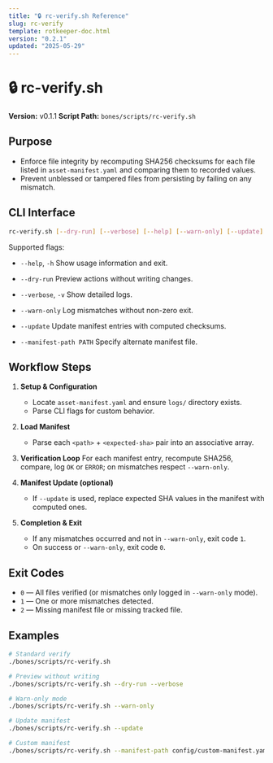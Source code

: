 ```yaml
---
title: "🔒 rc-verify.sh Reference"
slug: rc-verify
template: rotkeeper-doc.html
version: "0.2.1"
updated: "2025-05-29"
---
```

<!-- Begin Ritual Script Documentation -->
# 🔒 rc-verify.sh
<!-- The sacred rite of checksum validation -->

**Version:** v0.1.1
**Script Path:** `bones/scripts/rc-verify.sh`

## Purpose
<!-- Core validation objectives -->

- Enforce file integrity by recomputing SHA256 checksums for each file listed in `asset-manifest.yaml` and comparing them to recorded values.
- Prevent unblessed or tampered files from persisting by failing on any mismatch.

## CLI Interface
<!-- How to invoke the validation ceremony -->

```bash
rc-verify.sh [--dry-run] [--verbose] [--help] [--warn-only] [--update] [--manifest-path PATH]
```

Supported flags:

- `--help`, `-h`
  Show usage information and exit.

- `--dry-run`
  Preview actions without writing changes.

- `--verbose`, `-v`
  Show detailed logs.

- `--warn-only`
  Log mismatches without non-zero exit.

- `--update`
  Update manifest entries with computed checksums.

- `--manifest-path PATH`
  Specify alternate manifest file.

## Workflow Steps
<!-- Sequential rites performed by the script -->

1. **Setup & Configuration**
   - Locate `asset-manifest.yaml` and ensure `logs/` directory exists.
   - Parse CLI flags for custom behavior.

2. **Load Manifest**
   - Parse each `<path>` + `<expected-sha>` pair into an associative array.

3. **Verification Loop**
   For each manifest entry, recompute SHA256, compare, log `OK` or `ERROR`; on mismatches respect `--warn-only`.

4. **Manifest Update (optional)**
   - If `--update` is used, replace expected SHA values in the manifest with computed ones.

5. **Completion & Exit**
   - If any mismatches occurred and not in `--warn-only`, exit code `1`.
   - On success or `--warn-only`, exit code `0`.

## Exit Codes
<!-- Symbolic outcomes of incantation -->

- `0` — All files verified (or mismatches only logged in `--warn-only` mode).
- `1` — One or more mismatches detected.
- `2` — Missing manifest file or missing tracked file.

## Examples
<!-- Sample invocations for celebratory rites -->

```bash
# Standard verify
./bones/scripts/rc-verify.sh

# Preview without writing
./bones/scripts/rc-verify.sh --dry-run --verbose

# Warn-only mode
./bones/scripts/rc-verify.sh --warn-only

# Update manifest
./bones/scripts/rc-verify.sh --update

# Custom manifest
./bones/scripts/rc-verify.sh --manifest-path config/custom-manifest.yaml
```


<!-- 🎴 Limerick 1:
There once was a tool named rc-verify,
Whose checks kept the bad bytes awry.
It scanned every file,
With a timestamped style,
And bid any rogue hash goodbye.
-->

<!-- 🎴 Limerick 2:
In the tombs where old bytes lie low,
rc-verify makes tamperers go.
With SHA at its core,
It reveals every flaw,
So your site’s integrity will glow.
-->